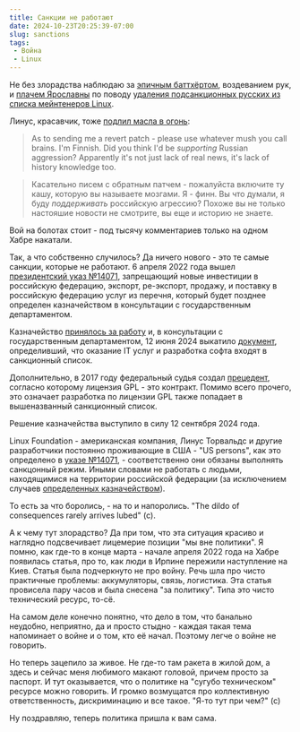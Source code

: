 ```yaml
---
title: Санкции не работают
date: 2024-10-23T20:25:39-07:00
slug: sanctions
tags:
 - Война
 - Linux
---
```


Не без злорадства наблюдаю за [эпичным баттхёртом][1], воздеванием рук, и
[плачем Ярославны][2] по поводу [удаления подсанкционных русских из списка
мейнтенеров Linux][3].

Линус, красавчик, тоже [подлил масла в огонь][4]:

> As to sending me a revert patch - please use whatever mush you call
> brains. I'm Finnish. Did you think I'd be *supporting* Russian
> aggression? Apparently it's not just lack of real news, it's lack of
> history knowledge too.

> Касательно писем с обратным патчем - пожалуйста включите ту кашу, которую вы
> называете мозгами. Я - финн. Вы что думали, я буду *поддерживать* российскую
> агрессию? Похоже вы не только настояшие новости не смотрите, вы еще и историю
> не знаете.

Вой на болотах стоит - под тысячу комментариев только на одном Хабре накатали.

Так, а что собственно случилось? Да ничего нового - это те самые санкции,
которые не работают. 6 апреля 2022 года вышел [президентский указ №14071][5],
запрещающий новые инвестиции в российскую федерацию, экспорт, ре-экспорт,
продажу, и поставку в российскую федерацию услуг из перечня, который будет
позднее определен казначейством в консультации с государственным департаментом.

Казначейство [принялось за работу][6] и, в консультации с государственным
департаментом, 12 июня 2024 выкатило [документ][7], определивший, что оказание
IT услуг и разработка софта входят в санкционный список.

Дополнительно, в 2017 году федеральный судья создал [прецедент][8], согласно
которому лицензия GPL - это контракт. Помимо всего прочего, это означает
разработка по лицензии GPL также попадает в вышеназванный санкционный список. 

Решение казначейства выступило в силу 12 сентября 2024 года.

Linux Foundation - американская компания, Линус Торвальдс и другие разработчики
постоянно проживающие в США - "US persons", как это определено в [указе
№14071][5], - соответственно они обязаны выполнять санкцонный режим. Иными
словами не работать с людьми, находящимися на территории российской федерации
(за исключением случаев [определенных казначейством][7]).

То есть за что боролись, - на то и напоролись. "The dildo of consequences rarely
arrives lubed" (c).

А к чему тут злорадство? Да при том, что эта ситуация красиво и наглядно
подсвечивает лицемерие позиции "мы вне политики". Я помню, как где-то в конце
марта - начале апреля 2022 года на Хабре появилась статья, про то, как люди
в Ирпине пережили наступление на Киев. Статья была подчеркнуто не про войну.
Речь шла про чисто практичные проблемы: аккумуляторы, связь, логистика. Эта
статья провисела пару часов и была снесена "за политику". Типа это чисто
технический ресурс, то-сё.

На самом деле конечно понятно, что дело в том, что банально неудобно, неприятно,
да и просто стыдно - каждая такая тема напоминает о войне и о том, кто её начал.
Поэтому легче о войне не говорить. 

Но теперь зацепило за живое. Не где-то там ракета в жилой дом, а здесь и сейчас
меня любимого макают головой, причем просто за паспорт. И тут оказывается, что о
политике на "сугубо техническом" ресурсе можно говорить. И громко возмущатся про
коллективную ответственность, дискриминацию и все такое. "Я-то тут при чем?" (с)

Ну поздравляю, теперь политика пришла к вам сама.

<!--more-->

[1]: https://habr.com/ru/news/852632/
[2]: https://habr.com/ru/news/852962/
[3]: https://lore.kernel.org/all/2024101835-tiptop-blip-09ed@gregkh/
[4]: https://lore.kernel.org/all/CAHk-=whNGNVnYHHSXUAsWds_MoZ-iEgRMQMxZZ0z-jY4uHT+Gg@mail.gmail.com/
[5]: https://www.federalregister.gov/documents/2022/04/08/2022-07757/prohibiting-new-investment-in-and-certain-services-to-the-russian-federation-in-response-to
[6]: https://ofac.treasury.gov/sanctions-programs-and-country-information/russian-harmful-foreign-activities-sanctions
[7]: https://ofac.treasury.gov/media/932951/download?inline
[8]: https://www.theregister.com/2017/05/13/gnu_gpl_enforceable_contract/
